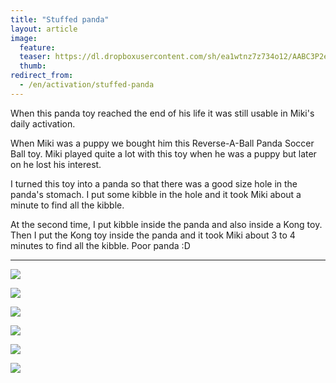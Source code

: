 ```yaml
---
title: "Stuffed panda"
layout: article
image:
  feature:
  teaser: https://dl.dropboxusercontent.com/sh/ea1wtnz7z734o12/AABC3P2esT6eQguQ5q-4koRSa/aktivointi/pehmopanda/DSC49366-245px.jpg
  thumb:
redirect_from:
  - /en/activation/stuffed-panda
---
```


When this panda toy reached the end of his life it was still usable in Miki's daily activation.

When Miki was a puppy we bought him this Reverse-A-Ball Panda Soccer Ball toy. Miki played quite a lot with this toy when he was a puppy but later on he lost his interest.

I turned this toy into a panda so that there was a good size hole in the panda's stomach. I put some kibble in the hole and it took Miki about a minute to find all the kibble.

At the second time, I put kibble inside the panda and also inside a Kong toy. Then I put the Kong toy inside the panda and it took Miki about 3 to 4 minutes to find all the kibble. Poor panda :D

---

[![](https://dl.dropboxusercontent.com/sh/ea1wtnz7z734o12/AACw_N9br8x0tp4GJjaoldkja/aktivointi/pehmopanda/DSC49366-800px.jpg)](https://dl.dropboxusercontent.com/sh/ea1wtnz7z734o12/AAAN6UzWzpqvobVBlLkAI_rxa/aktivointi/pehmopanda/DSC49366.jpg)

[![](https://dl.dropboxusercontent.com/sh/ea1wtnz7z734o12/AACetFlSbszL8wv0VmTbOPIZa/aktivointi/pehmopanda/DSC49402-800px.jpg)](https://dl.dropboxusercontent.com/sh/ea1wtnz7z734o12/AABV0SNLLeLaPvhc8YhMNGdga/aktivointi/pehmopanda/DSC49402.jpg)

[![](https://dl.dropboxusercontent.com/sh/ea1wtnz7z734o12/AAAovy7RC8sMOubZ18cCUyvxa/aktivointi/pehmopanda/DSC49437-800px.jpg)](https://dl.dropboxusercontent.com/sh/ea1wtnz7z734o12/AAAYnjCCBcR22lA1_wQaApQSa/aktivointi/pehmopanda/DSC49437.jpg)

[![](https://dl.dropboxusercontent.com/sh/ea1wtnz7z734o12/AABScPstDsGIaPqREQhf3Giua/aktivointi/pehmopanda/DSC49513-800px.jpg)](https://dl.dropboxusercontent.com/sh/ea1wtnz7z734o12/AAC6vLxXtVdUgrNlmx5QNmfJa/aktivointi/pehmopanda/DSC49513.jpg)

[![](https://dl.dropboxusercontent.com/sh/ea1wtnz7z734o12/AAAp7lYdTL40ipasvG17biGKa/aktivointi/pehmopanda/DSC49564-800px.jpg)](https://dl.dropboxusercontent.com/sh/ea1wtnz7z734o12/AACgijvQvSvLnDgA2UQ-RYYoa/aktivointi/pehmopanda/DSC49564.jpg)

[![](https://dl.dropboxusercontent.com/sh/ea1wtnz7z734o12/AAAnl_RV4mW5MyldW3OszpEsa/aktivointi/pehmopanda/DSC49573-800px.jpg)](https://dl.dropboxusercontent.com/sh/ea1wtnz7z734o12/AAA9-kugipwVWDaLz7-PUrq7a/aktivointi/pehmopanda/DSC49573.jpg)
